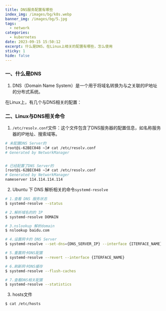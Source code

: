 ```yaml
---
title: DNS服务配置有哪些
index_img: /images/bg/k8s.webp
banner_img: /images/bg/5.jpg
tags:
  - network
categories:
  - kubernetes
date: 2023-09-15 15:50:12
excerpt: 什么是DNS，在Linux上相关的配置有哪些，怎么使用
sticky: 1
hide: false
---
```


### 一、什么是DNS

1. DNS（Domain Name System）是一个用于将域名转换为与之关联的IP地址的分布式系统。

在Linux上，有几个与DNS相关的配置：

### 二、Linux与DNS相关命令

1. `/etc/resolv.conf`文件：这个文件包含了DNS服务器的配置信息，如名称服务器的IP地址、搜索域等。

``` bash
# 未配置DNS Server的
[root@i-62BEC048 ~]# cat /etc/resolv.conf
# Generated by NetworkManager


# 已经配置了DNS Server的
[root@i-62BEC048 ~]# cat /etc/resolv.conf
# Generated by NetworkManager
nameserver 114.114.114.114
```

2. Ubuntu 下 DNS 解析相关的命令`systemd-resolve`


``` bash
# 1.查看 DNS 服务状态
$ systemd-resolve --status

# 2.解析域名的的 IP
$ systemd-resolve DOMAIN

# 3.nslookup 解析domain
$ nslookup baidu.com

# 4.设置网卡的 DNS Server
$ systemd-resolve --set-dns={DNS_SERVER_IP} --interface {ITERFACE_NAME}

# 5.重置网卡DNS配置
$ systemd-resolve --revert --interface {ITERFACE_NAME}

# 6.刷新网卡DNS缓存
$ systemd-resolve --flush-caches

# 7.查看DNS相关配置
$ systemd-resolve --statistics
```

3. hosts文件

``` bash
$ cat /etc/hosts
```